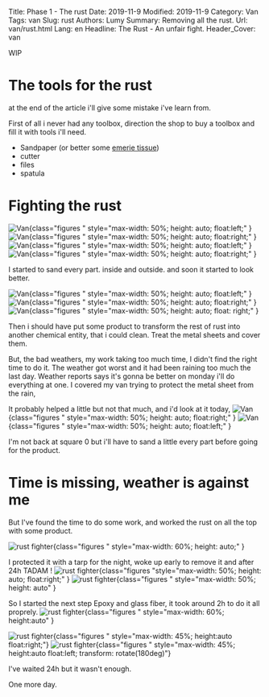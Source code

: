 Title: Phase 1 - The rust
Date: 2019-11-9
Modified: 2019-11-9
Category: Van
Tags: van
Slug: rust
Authors: Lumy
Summary: Removing all the rust.
Url: van/rust.html
Lang: en
Headline: The Rust - An unfair fight.
Header_Cover: van

WIP

# The tools for the rust

at the end of the article i'll give some mistake i've learn from.

First of all i never had any toolbox, direction the shop to buy a toolbox and fill it with tools i'll need.

- Sandpaper (or better some [emerie tissue](https://www.leroymerlin.fr/v3/p/produits/toile-emeri-e1500118817))
- cutter
- files
- spatula

# Fighting the rust

![Van]({static}/images/before_van.jpg){class="figures " style="max-width: 50%; height: auto; float:left;" }
![Van]({static}/images/rust3.jpg){class="figures " style="max-width: 50%; height: auto; float:right;" }
![Van]({static}/images/rust5.jpg){class="figures " style="max-width: 50%; height: auto; float:left;" }
![Van]({static}/images/rust6.jpg){class="figures " style="max-width: 50%; height: auto; float:right;" }

I started to sand every part. inside and outside. and soon it started to look better.

![Van]({static}/images/sanding1.jpg){class="figures " style="max-width: 50%; height: auto; float:left;" }
![Van]({static}/images/sanding2.jpg){class="figures " style="max-width: 50%; height: auto; float:right;" }
![Van]({static}/images/sanding3.jpg){class="figures " style="max-width: 50%; height: auto; float: right;" }

Then i should have put some product to transform the rest of rust into another chemical entity, that i could clean.
Treat the metal sheets and cover them.

But, the bad weathers, my work taking too much time,  I didn't find the right time to do it.
The weather got worst and it had been raining too much the last day.
Weather reports says it's gonna be better on monday i'll do everything at one.
I covered my van trying to protect the metal sheet from the rain,

It probably helped a little but not that much, and i'd look at it today,
![Van]({static}/images/rust_is_back.jpg){class="figures " style="max-width: 50%; height: auto; float:right;" }
![Van]({static}/images/rust_is_back2.jpg){class="figures " style="max-width: 50%; height: auto; float:left;" }


I'm not back at square 0 but i'll have to sand a little every part before going for the product.

# Time is missing, weather is against me


But I've found the time to do some work, and worked the rust on all the top with some product.

![rust fighter]({static}/images/antirouille_produit.jpg){class="figures " style="max-width: 60%; height: auto;" }

I protected it with a tarp for the night, woke up early to remove it and after 24h TADAM !
![rust fighter]({static}/images/antirouille_after.jpg){class="figures "style="max-width: 50%; height: auto; float:right;" }
![rust fighter]({static}/images/antirouille_after_2.jpg){class="figures " style="max-width: 50%; height: auto" }

So I started the next step Epoxy and glass fiber, it took around 2h to do it all proprely.
![rust fighter]({static}/images/session_epoxy.jpg){class="figures " style="max-width: 60%; height:auto" }

![rust fighter]({static}/images/session_epoxy2.jpg){class="figures " style="max-width: 45%; height:auto float:right;"}
![rust fighter]({static}/images/session_epoxy_3.jpg){class="figures " style="max-width: 45%; height:auto float:left; transform: rotate(180deg)"}

I've waited 24h but it wasn't enough.

One more day.
